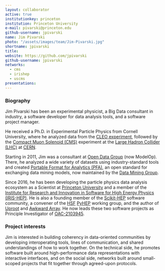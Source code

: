 ```yaml
---
layout: collaborator
active: true
institutionkey: princeton
institution: Princeton University
e-mail: pivarski@princeton.edu
github-username: jpivarski
name: Jim Pivarski
photo: "/assets/images/team/Jim-Pivarski.jpg"
shortname: jpivarski
title:
website: https://github.com/jpivarski
github-username: jpivarski
networks:
  - cms
  - irishep
  - uscms
presentations:
---
```


### Biography

Jim Pivarski has been an experimental physicist, a Big Data consultant in industry, a software developer for data analysis tools, and a software project manager.

He received a Ph.D. in Experimental Particle Physics from Cornell University, where he analyzed data from the [CLEO experiment]([url](https://www.classe.cornell.edu/Research/CLEO/)), followed by the [Compact Muon Solenoid (CMS)](https://cms.cern) experiment at the [Large Hadron Collider (LHC)](http://home.web.cern.ch/topics/large-hadron-collider) at [CERN](http://home.web.cern.ch/).

Starting in 2011, Jim was a consultant at [Open Data Group](https://www.opendatagroup.com/) (now ModelOp). There, he analyzed a wide variety of datasets using industry-standard tools and created [Portable Format for Analytics (PFA)](https://dmg.org/pfa/), an open standard for exchanging data mining models, now maintained by the [Data Mining Group](https://dmg.org/).

Since 2016, he has been developing the particle physics data analysis ecosystem as a Scientist at [Princeton University](https://www.princeton.edu/) and a member of the [Institute for Research and Innovation in Software for High Energy Physics (IRIS-HEP)](http://iris-hep.org/). He is also a founding member of the [Scikit-HEP](https://scikit-hep.org/) software community, a convener of the [HSF](https://hepsoftwarefoundation.org/) [PyHEP](https://hepsoftwarefoundation.org/workinggroups/pyhep.html) working group, and the author of [Uproot](https://uproot.readthedocs.io/) and [Awkward Array](https://awkward-array.org/). He now leads these two software projects as Principle Investigator of [OAC-2103945](https://www.nsf.gov/awardsearch/showAward?AWD_ID=2103945).

### Project interests

Jim is interested in building coherency in data-oriented communities by developing interoperating tools, lines of communication, and shared understandings of how to work together. On the technical side, he promotes software built around high-performance data representations with interactive interfaces, and on the social side, networks built around small-scoped projects that fit together through agreed-upon protocols.
